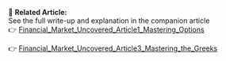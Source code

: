 📘 **Related Article:**  
See the full write-up and explanation in the companion article  
👉 [Financial_Market_Uncovered_Article1_Mastering_Options](https://github.com/KilianVoillaume/Financial_Market_Uncovered_Articles)

👉 [Financial_Market_Uncovered_Article3_Mastering_the_Greeks](https://github.com/KilianVoillaume/Financial_Market_Uncovered_Articles)
